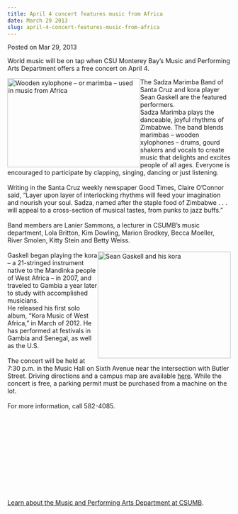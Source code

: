 ```yaml
---
title: April 4 concert features music from Africa
date: March 29 2013
slug: april-4-concert-features-music-from-africa
---
```


 



<span class="date">Posted on Mar 29, 2013    </span>
<p>World music will be on tap when CSU Monterey Bay&#x2019;s Music and
Performing Arts Department offers a free concert on April 4.</p>
<p><img alt="Wooden xylophone &#x2013; or marimba &#x2013; used in music from Africa" src="https://news.csumb.edu/sites/default/files/65/attachments/news/images/marimba_web.jpg" style="float:left; width:300px; height:201px">The Sadza Marimba
Band of Santa Cruz and kora player Sean Gaskell are the featured
performers.<br>
Sadza Marimba plays the danceable, joyful rhythms of Zimbabwe. The
band blends marimbas &#x2013; wooden xylophones &#x2013; drums, gourd shakers and
vocals to create music that delights and excites people of all
ages. Everyone is encouraged to participate by clapping, singing,
dancing or just listening.<br>
<br>
Writing in the Santa Cruz weekly newspaper Good Times, Claire
O&#x2019;Connor said, &#x201C;Layer upon layer of interlocking rhythms will feed
your imagination and nourish your soul. Sadza, named after the
staple food of Zimbabwe . . . will appeal to a cross-section of
musical tastes, from punks to jazz buffs.&#x201D;<br>
<br>
Band members are Lanier Sammons, a lecturer in CSUMB&#x2019;s music
department, Lola Britton, Kim Dowling, Marion Brodkey, Becca
Moeller, River Smolen, Kitty Stein and Betty Weiss.<br>
<br>
<img alt="Sean Gaskell and his kora" src="https://news.csumb.edu/sites/default/files/65/attachments/news/images/sean_gaskell.jpg" style="float:right; width:300px; height:241px">Gaskell began
playing the kora &#x2013; a 21-stringed instrument native to the Mandinka
people of West Africa &#x2013; in 2007, and traveled to Gambia a year
later to study with accomplished musicians.<br>
He released his first solo album, &#x201C;Kora Music of West Africa,&#x201D; in
March of 2012. He has performed at festivals in Gambia and Senegal,
as well as the U.S.<br>
<br>
The concert will be held at 7:30 p.m. in the Music Hall on Sixth
Avenue near the intersection with Butler Street. Driving directions
and a campus map are available <a href="https://csumb.edu/map" rel="nofollow">here</a>. While the concert is free, a parking permit
must be purchased from a machine on the lot.<br>
<br>
For more information, call 582-4085.</br></br></br></br></br></img></br></br></br></br></br></br></br></img></p>
<p><a href="https://csumb.edu/music" rel="nofollow">Learn about the
Music and Performing Arts Department at CSUMB</a>.</p>
<p><br>
&#xA0;</br></p>





 
